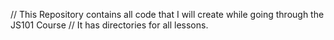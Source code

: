 // This Repository contains all code that I will create while going through the JS101 Course
// It has directories for all lessons.